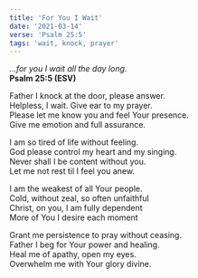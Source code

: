 ```yaml
---
title: 'For You I Wait'
date: '2021-03-14'
verse: 'Psalm 25:5'
tags: 'wait, knock, prayer'
---
```


*...for you I wait all the day long.*  
**Psalm 25:5 (ESV)**

Father I knock at the door, please answer.  
Helpless, I wait. Give ear to my prayer.  
Please let me know you and feel Your presence.  
Give me emotion and full assurance.

I am so tired of life without feeling.  
God please control my heart and my singing.  
Never shall I be content without you.  
Let me not rest til I feel you anew.

I am the weakest of all Your people.  
Cold, without zeal, so often unfaithful  
Christ, on you, I am fully dependent  
More of You I desire each moment

Grant me persistence to pray without ceasing.  
Father I beg for Your power and healing.  
Heal me of apathy, open my eyes.  
Overwhelm me with Your glory divine.

